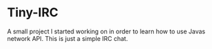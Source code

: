 # Tiny-IRC
A small project I started working on in order to learn how to use Javas network API. This is just a simple IRC chat.

